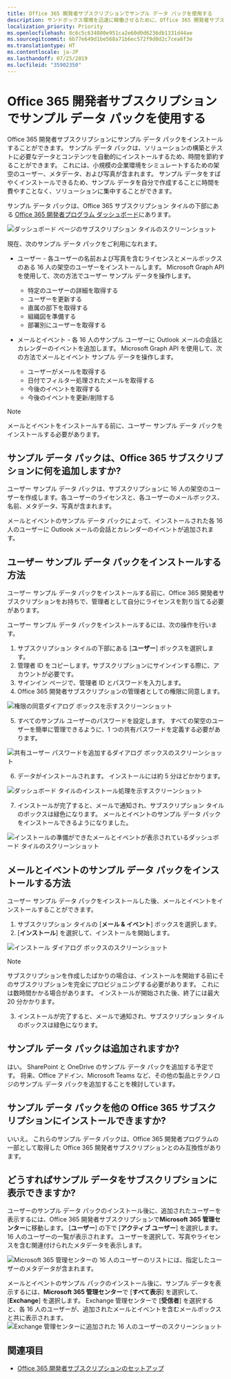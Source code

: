 ```yaml
---
title: Office 365 開発者サブスクリプションでサンプル データ パックを使用する
description: サンドボックス環境を迅速に稼働させるために、Office 365 開発者サブスクリプションにサンプル データ パックをインストールする方法を説明します。
localization_priority: Priority
ms.openlocfilehash: 8c6c5c634080e951ca2e60d0d6236db1331d44ae
ms.sourcegitcommit: 6b77e649d1be568a71b6ec572f9d0d2c7cea6f3e
ms.translationtype: HT
ms.contentlocale: ja-JP
ms.lasthandoff: 07/25/2019
ms.locfileid: "35902350"
---
```

# <a name="use-sample-data-packs-with-your-office-365-developer-subscription"></a>Office 365 開発者サブスクリプションでサンプル データ パックを使用する

Office 365 開発者サブスクリプションにサンプル データ パックをインストールすることができます。 サンプル データ パックは、ソリューションの構築とテストに必要なデータとコンテンツを自動的にインストールするため、時間を節約することができます。 これには、小規模の企業環境をシミュレートするための架空のユーザー、メタデータ、および写真が含まれます。 サンプル データをすばやくインストールできるため、サンプル データを自分で作成することに時間を費やすことなく、ソリューションに集中することができます。

サンプル データ パックは、Office 365 サブスクリプション タイルの下部にある [Office 365 開発者プログラム ダッシュボード](https://developer.microsoft.com/office/profile)にあります。

![ダッシュボード ページのサブスクリプション タイルのスクリーンショット](images/content-packs-06.PNG)

現在、次のサンプル データ パックをご利用になれます。

- ユーザー - 各ユーザーの名前および写真を含むライセンスとメールボックスのある 16 人の架空のユーザーをインストールします。 Microsoft Graph API を使用して、次の方法でユーザー サンプル データを操作します。
  - 特定のユーザーの詳細を取得する
  - ユーザーを更新する
  - 直属の部下を取得する
  - 組織図を準備する  
  - 部署別にユーザーを取得する

- メールとイベント - 各 16 人のサンプル ユーザーに Outlook メールの会話とカレンダーのイベントを追加します。 Microsoft Graph API を使用して、次の方法でメールとイベント サンプル データを操作します。
  - ユーザーがメールを取得する
  - 日付でフィルター処理されたメールを取得する
  - 今後のイベントを取得する
  - 今後のイベントを更新/削除する

> [!NOTE]
> メールとイベントをインストールする前に、ユーザー サンプル データ パックをインストールする必要があります。

## <a name="what-do-the-sample-data-packs-add-to-my-office-365-subscription"></a>サンプル データ パックは、Office 365 サブスクリプションに何を追加しますか?

ユーザー サンプル データ パックは、サブスクリプションに 16 人の架空のユーザーを作成します。各ユーザーのライセンスと、各ユーザーのメールボックス、名前、メタデータ、写真が含まれます。

メールとイベントのサンプル データ パックによって、インストールされた各 16 人のユーザーに Outlook メールの会話とカレンダーのイベントが追加されます。

## <a name="how-do-i-install-the-users-sample-data-pack"></a>ユーザー サンプル データ パックをインストールする方法

ユーザー サンプル データ パックをインストールする前に、Office 365 開発者サブスクリプションをお持ちで、管理者として自分にライセンスを割り当てる必要があります。

ユーザー サンプル データ パックをインストールするには、次の操作を行います。

1. サブスクリプション タイルの下部にある [**ユーザー**] ボックスを選択します。
2. 管理者 ID をコピーします。サブスクリプションにサインインする際に、アカウントが必要です。
3. サインイン ページで、管理者 ID とパスワードを入力します。
4. Office 365 開発者サブスクリプションの管理者としての権限に同意します。

![権限の同意ダイアログ ボックスを示すスクリーンショット](images/content-packs-01.png)

5. すべてのサンプル ユーザーのパスワードを設定します。 すべての架空のユーザーを簡単に管理できるように、1 つの共有パスワードを定義する必要があります。

![共有ユーザー パスワードを追加するダイアログ ボックスのスクリーンショット](images/content-packs-02.png)

6. データがインストールされます。 インストールには約 5 分ほどかかります。

![ダッシュボード タイルのインストール処理を示すスクリーンショット](images/content-packs-03.PNG)

7. インストールが完了すると、メールで通知され、サブスクリプション タイルのボックスは緑色になります。 メールとイベントのサンプル データ パックをインストールできるようになりました。

![インストールの準備ができたメールとイベントが表示されているダッシュボード タイルのスクリーンショット](images/content-packs-04.PNG)

## <a name="how-do-i-install-the-mail-and-events-sample-data-pack"></a>メールとイベントのサンプル データ パックをインストールする方法

ユーザー サンプル データ パックをインストールした後、メールとイベントをインストールすることができます。

1. サブスクリプション タイルの [**メール &amp; イベント**] ボックスを選択します。
2. [**インストール**] を選択して、インストールを開始します。

![インストール ダイアログ ボックスのスクリーンショット](images/content-packs-05.png)

> [!NOTE]
> サブスクリプションを作成したばかりの場合は、インストールを開始する前にそのサブスクリプションを完全にプロビジョニングする必要があります。 これには数時間かかる場合があります。 インストールが開始された後、終了には最大 20 分かかります。

3. インストールが完了すると、メールで通知され、サブスクリプション タイルのボックスは緑色になります。

## <a name="are-more-sample-data-packs-coming"></a>サンプル データ パックは追加されますか?

はい。 SharePoint と OneDrive のサンプル データ パックを追加する予定です。 将来、Office アドイン、Microsoft Teams など、その他の製品とテクノロジのサンプル データ パックを追加することを検討しています。

## <a name="can-i-install-sample-data-packs-on-my-other-office-365-subscriptions"></a>サンプル データ パックを他の Office 365 サブスクリプションにインストールできますか?

いいえ。 これらのサンプル データ パックは、Office 365 開発者プログラムの一部として取得した Office 365 開発者サブスクリプションとのみ互換性があります。

## <a name="how-can-i-see-the-sample-data-in-my-subscription"></a>どうすればサンプル データをサブスクリプションに表示できますか?

ユーザーのサンプル データ パックのインストール後に、追加されたユーザーを表示するには、Office 365 開発者サブスクリプションで**Microsoft 365 管理センター**に移動します。 [**ユーザー**] の下で [**アクティブ ユーザー**] を選択します。 16 人のユーザーの一覧が表示されます。 ユーザーを選択して、写真やライセンスを含む関連付けられたメタデータを表示します。

![Microsoft 365 管理センターの 16 人のユーザーのリストには、指定したユーザーのメタデータが含まれます。](images/content-packs-07.PNG)

メールとイベントのサンプル パックのインストール後に、サンプル データを表示するには、**Microsoft 365 管理センター**で [**すべて表示**] を選択して、[**Exchange**] を選択します。 Exchange 管理センターで [**受信者**] を選択すると、各 16 人のユーザーが、追加されたメールとイベントを含むメールボックスと共に表示されます。
![Exchange 管理センターに追加された 16 人のユーザーのスクリーンショット](images/content-packs-08.PNG)

## <a name="see-also"></a>関連項目

- [Office 365 開発者サブスクリプションのセットアップ](office-365-developer-program-get-started.md)
